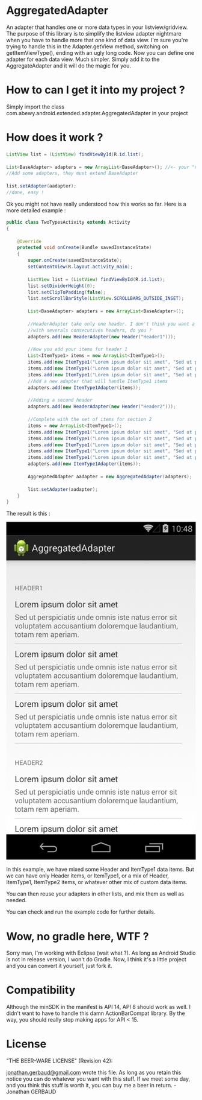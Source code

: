 AggregatedAdapter
=================

An adapter that handles one or more data types in your listview/gridview.
The purpose of this library is to simplify the listview adapter nightmare when you have to handle more that one kind of data view.
I'm sure you're trying to handle this in the Adapter.getView method, switching on getItemViewType(), ending with an ugly long code. Now you can define one adapter for each data view. Much simpler. Simply add it to the AggregateAdapter and it will do the magic for you.

How to can I get it into my project ?
=================

Simply import the class com.abewy.android.extended.adapter.AggregatedAdapter in your project


How does it work ?
=================

```java
ListView list = (ListView) findViewById(R.id.list);

List<BaseAdapter> adapters = new ArrayList<BaseAdapter>(); //<- your "normal" adapters
//Add some adapters, they must extend BaseAdapter

list.setAdapter(aadapter);
//done, easy !
```

Ok you might not have really understood how this works so far. Here is a more detailed example :

```java
public class TwoTypesActivity extends Activity
{

	@Override
	protected void onCreate(Bundle savedInstanceState)
	{
		super.onCreate(savedInstanceState);
		setContentView(R.layout.activity_main);
		
		ListView list = (ListView) findViewById(R.id.list);
		list.setDividerHeight(0);
		list.setClipToPadding(false);
		list.setScrollBarStyle(ListView.SCROLLBARS_OUTSIDE_INSET);
		
		List<BaseAdapter> adapters = new ArrayList<BaseAdapter>();
		
		//HeaderAdapter take only one header. I don't think you want a list
		//with severals consecutives headers, do you ? 
		adapters.add(new HeaderAdapter(new Header("Header1")));
		
		//Now you add your items for header 1
		List<ItemType1> items = new ArrayList<ItemType1>();
		items.add(new ItemType1("Lorem ipsum dolor sit amet", "Sed ut perspiciatis unde omnis iste natus error sit voluptatem accusantium doloremque laudantium, totam rem aperiam."));
		items.add(new ItemType1("Lorem ipsum dolor sit amet", "Sed ut perspiciatis unde omnis iste natus error sit voluptatem accusantium doloremque laudantium, totam rem aperiam."));
		items.add(new ItemType1("Lorem ipsum dolor sit amet", "Sed ut perspiciatis unde omnis iste natus error sit voluptatem accusantium doloremque laudantium, totam rem aperiam."));
		//Add a new adapter that will handle ItemType1 items
		adapters.add(new ItemType1Adapter(items));
		
		//Adding a second header
		adapters.add(new HeaderAdapter(new Header("Header2")));
		
		//Complete with the set of items for section 2
		items = new ArrayList<ItemType1>();
		items.add(new ItemType1("Lorem ipsum dolor sit amet", "Sed ut perspiciatis unde omnis iste natus error sit voluptatem accusantium doloremque laudantium, totam rem aperiam."));
		items.add(new ItemType1("Lorem ipsum dolor sit amet", "Sed ut perspiciatis unde omnis iste natus error sit voluptatem accusantium doloremque laudantium, totam rem aperiam."));
		items.add(new ItemType1("Lorem ipsum dolor sit amet", "Sed ut perspiciatis unde omnis iste natus error sit voluptatem accusantium doloremque laudantium, totam rem aperiam."));
		items.add(new ItemType1("Lorem ipsum dolor sit amet", "Sed ut perspiciatis unde omnis iste natus error sit voluptatem accusantium doloremque laudantium, totam rem aperiam."));
		items.add(new ItemType1("Lorem ipsum dolor sit amet", "Sed ut perspiciatis unde omnis iste natus error sit voluptatem accusantium doloremque laudantium, totam rem aperiam."));
		adapters.add(new ItemType1Adapter(items));
		
		AggregatedAdapter aadapter = new AggregatedAdapter(adapters);
		
		list.setAdapter(aadapter);
	}
}
```

The result is this :

![screen 1](/screenshot1.png)

In this example, we have mixed some Header and ItemType1 data items. But we can have only Header items, or ItemType1, or a mix of Header, ItemType1, ItemType2 items, or whatever other mix of custom data items.

You can then reuse your adapters in other lists, and mix them as well as needed.

You can check and run the example code for further details.


Wow, no gradle here, WTF ?
=================

Sorry man, I'm working with Eclipse (wait what ?). As long as Android Studio is not in release version, I won't do Gradle.
Now, I think it's a little project and you can convert it yourself, just fork it.


Compatibility
=================

Although the minSDK in the manifest is API 14, API 8 should work as well. I didn't want to have to handle this damn ActionBarCompat library. By the way, you should really stop making apps for API < 15.

License
=================

"THE BEER-WARE LICENSE" (Revision 42):

<jonathan.gerbaud@gmail.com> wrote this file. As long as you retain this notice
you can do whatever you want with this stuff. If we meet some day, and you think
this stuff is worth it, you can buy me a beer in return. -Jonathan GERBAUD
